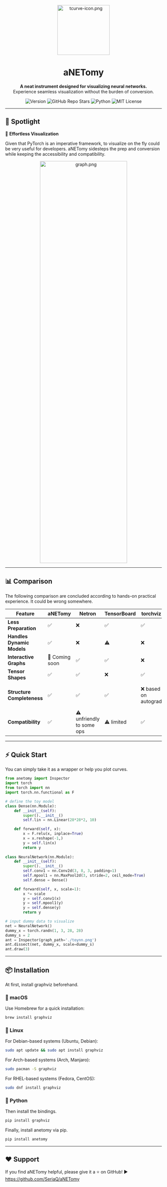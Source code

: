 <p align="center">
  <img src="https://ooo.0x0.ooo/2025/03/25/OS0SKi.png" alt="tcurve-icon.png" width = "168" height = "160" />
</p>
<h1 align="center">aNETomy</h1>

<p align="center">
  <b> A neat instrument designed for visualizing neural networks. </b><br>
  Experience seamless visualization without the burden of conversion.
</p>
<p align="center">
  <img src="https://img.shields.io/pypi/v/anetomy?color=blue&label=Version" alt="Version">
  <img src="https://img.shields.io/github/stars/SeriaQ/aNETomy?style=social" alt="GitHub Repo Stars">
  <img src="https://img.shields.io/badge/Made%20with-Python-blue" alt="Python">
  <img src="https://img.shields.io/badge/License-MIT-green" alt="MIT License">
</p>



------

## 🚀 Spotlight

🎯 **Effortless Visualization**

Given that PyTorch is an imperative framework, to visualize on the fly could be very useful for developers. aNETomy sidesteps the prep and conversion while keeping the accessibility and compatibility.

<p align="center">
  <img src="https://ooo.0x0.ooo/2025/03/26/OSYjrC.png" alt="graph.png" width = "280" height = "1288" />
</p>

------

## 📊 Comparison

The following comparison are concluded according to hands-on practical experience. It could be wrong somewhere.

| Feature                      | aNETomy | Netron | TensorBoard | torchviz | torchinfo | torchview | torchlens | torchexplorer |
| ---------------------------- | --------------- | --------- | ----------- | --------- | ------------ | --------- | --------- | ------------- |
| **Less Preparation** | ✅           | ❌    | ✅  | ✅ | ✅        | ✅ | ✅     | ✅    |
| **Handles Dynamic Models** | ✅     | ❌ | ⚠️   | ❌ | ⚠️       | ✅ | ✅ | ❌          |
| **Interactive Graphs**       | 🚧 Coming soon | ✅   | ✅  | ❌    | ❌         | ❌ | ❌    | ✅         |
| **Tensor Shapes** | ✅           | ✅     | ❌       | ✅     | ✅        | ✅     | ✅     | ✅         |
| **Structure Completeness** | ✅           | ✅ | ✅ | ❌ based on autograd | ⚠️ some functions are missing | ⚠️    | ✅ | ❌ based on autograd |
| **Compatibility**          | ✅           | ⚠️ unfriendly to some ops      | ⚠️ limited | ✅ | ❌ No         | ✅         | ✅     | ✅         |

------

## ⚡ Quick Start

You can simply take it as a wrapper or help you plot curves.

```python
from anetomy import Inspector
import torch
from torch import nn
import torch.nn.functional as F

# define the toy model
class Dense(nn.Module):
    def __init__(self):
        super().__init__()
        self.lin = nn.Linear(28*28*2, 10)

    def forward(self, x):
        x = F.relu(x, inplace=True)
        x = x.reshape(-1,)
        y = self.lin(x)
        return y
          
class NeuralNetwork(nn.Module):
    def __init__(self):
        super().__init__()
        self.conv1 = nn.Conv2d(3, 8, 3, padding=1)
        self.mpool1 = nn.MaxPool2d(3, stride=2, ceil_mode=True)
        self.dense = Dense()

    def forward(self, x, scale=1):
        x *= scale
        y = self.conv1(x)
        y = self.mpool1(y)
        y = self.dense(y)
        return y

# input dummy data to visualize
net = NeuralNetwork()
dummy_x = torch.randn(1, 3, 28, 28)
dummy_s = 2
ant = Inspector(graph_path='./toynn.png')
ant.dissect(net, dummy_x, scale=dummy_s)
ant.draw(3)
```



------

## 📦 Installation

At first, install graphviz beforehand.

### 🍎 macOS

Use Homebrew for a quick installation:

```bash
brew install graphviz
```

### 🐧 Linux

For Debian-based systems (Ubuntu, Debian):

```bash
sudo apt update && sudo apt install graphviz
```

For Arch-based systems (Arch, Manjaro):

```bash
sudo pacman -S graphviz
```

For RHEL-based systems (Fedora, CentOS):

```bash
sudo dnf install graphviz
```

### 🐍 Python

Then install the bindings.

```sh
pip install graphviz
```

Finally, install anetomy via pip.

```sh
pip install anetomy
```

------

## ❤️ Support

If you find aNETomy helpful, please give it a ⭐ on GitHub! ▶️ https://github.com/SeriaQ/aNETomy